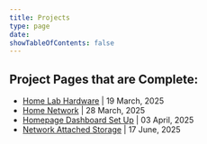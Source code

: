 ```yaml
---
title: Projects
type: page
date: 
showTableOfContents: false
---
```

## Project Pages that are Complete:

- [Home Lab Hardware](/projects/home-lab-hardware/) | 19 March, 2025
- [Home Network](/projects/home-network) | 28 March, 2025
- [Homepage Dashboard Set Up](/projects/homepage-dashboard) | 03 April, 2025
- [Network Attached Storage](/projects/network-attached-storage) | 17 June, 2025